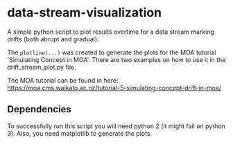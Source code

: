 # data-stream-visualization
A simple python script to plot results overtime for a data stream marking drifts (both abrupt and gradual). 

The `plotline(...)` was created to generate the plots for the MOA tutorial 'Simulating Concept in MOA'. 
There are two examples on how to use it in the drift_stream_plot.py file. 

The MOA tutorial can be found in here: 
https://moa.cms.waikato.ac.nz/tutorial-5-simulating-concept-drift-in-moa/

## Dependencies
To successfully run this script you will need python 2 (it might fail on python 3). 
Also, you need matplotlib to generate the plots. 
